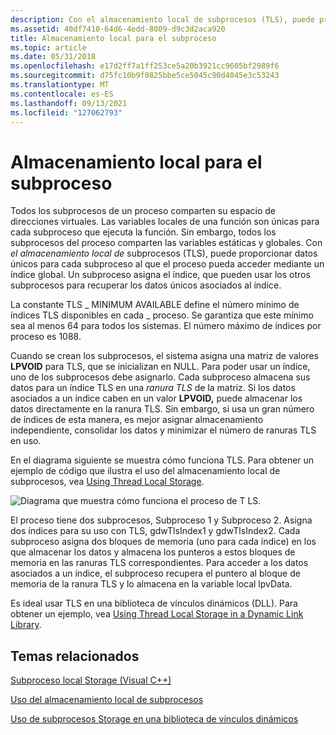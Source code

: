 ```yaml
---
description: Con el almacenamiento local de subprocesos (TLS), puede proporcionar datos únicos para cada subproceso al que el proceso pueda acceder mediante un índice global. Un subproceso asigna el índice, que pueden usar los otros subprocesos para recuperar los datos únicos asociados al índice.
ms.assetid: 40df7410-64d6-4edd-8009-d9c3d2aca920
title: Almacenamiento local para el subproceso
ms.topic: article
ms.date: 05/31/2018
ms.openlocfilehash: e17d2ff7a1ff253ce5a20b3921cc9605bf2989f6
ms.sourcegitcommit: d75fc10b9f0825bbe5ce5045c90d4045e3c53243
ms.translationtype: MT
ms.contentlocale: es-ES
ms.lasthandoff: 09/13/2021
ms.locfileid: "127062793"
---
```

# <a name="thread-local-storage"></a>Almacenamiento local para el subproceso

Todos los subprocesos de un proceso comparten su espacio de direcciones virtuales. Las variables locales de una función son únicas para cada subproceso que ejecuta la función. Sin embargo, todos los subprocesos del proceso comparten las variables estáticas y globales. Con *el almacenamiento local de* subprocesos (TLS), puede proporcionar datos únicos para cada subproceso al que el proceso pueda acceder mediante un índice global. Un subproceso asigna el índice, que pueden usar los otros subprocesos para recuperar los datos únicos asociados al índice.

La constante TLS \_ MINIMUM AVAILABLE define el número mínimo de índices TLS disponibles en cada \_ proceso. Se garantiza que este mínimo sea al menos 64 para todos los sistemas. El número máximo de índices por proceso es 1088.

Cuando se crean los subprocesos, el sistema asigna una matriz de valores **LPVOID** para TLS, que se inicializan en NULL. Para poder usar un índice, uno de los subprocesos debe asignarlo. Cada subproceso almacena sus datos para un índice TLS en una *ranura TLS* de la matriz. Si los datos asociados a un índice caben en un valor **LPVOID,** puede almacenar los datos directamente en la ranura TLS. Sin embargo, si usa un gran número de índices de esta manera, es mejor asignar almacenamiento independiente, consolidar los datos y minimizar el número de ranuras TLS en uso.

En el diagrama siguiente se muestra cómo funciona TLS. Para obtener un ejemplo de código que ilustra el uso del almacenamiento local de subprocesos, vea [Using Thread Local Storage](using-thread-local-storage.md).

![Diagrama que muestra cómo funciona el proceso de T LS.](images/tls.png)

El proceso tiene dos subprocesos, Subproceso 1 y Subproceso 2. Asigna dos índices para su uso con TLS, gdwTlsIndex1 y gdwTlsIndex2. Cada subproceso asigna dos bloques de memoria (uno para cada índice) en los que almacenar los datos y almacena los punteros a estos bloques de memoria en las ranuras TLS correspondientes. Para acceder a los datos asociados a un índice, el subproceso recupera el puntero al bloque de memoria de la ranura TLS y lo almacena en la variable local lpvData.

Es ideal usar TLS en una biblioteca de vínculos dinámicos (DLL). Para obtener un ejemplo, vea [Using Thread Local Storage in a Dynamic Link Library](../dlls/using-thread-local-storage-in-a-dynamic-link-library.md).

## <a name="related-topics"></a>Temas relacionados

<dl> <dt>

[Subproceso local Storage (Visual C++)](/cpp/parallel/thread-local-storage-tls?view=vs-2019)
</dt> <dt>

[Uso del almacenamiento local de subprocesos](using-thread-local-storage.md)
</dt> <dt>

[Uso de subprocesos Storage en una biblioteca de vínculos dinámicos](../dlls/using-thread-local-storage-in-a-dynamic-link-library.md)
</dt> </dl>

 

 
